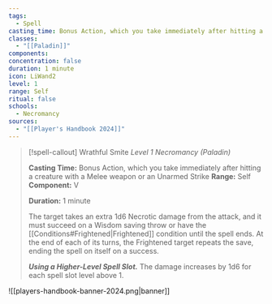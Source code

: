 ```yaml
---
tags:
  - Spell
casting_time: Bonus Action, which you take immediately after hitting a creature with a Melee weapon or an Unarmed Strike
classes:
  - "[[Paladin]]"
components:
concentration: false
duration: 1 minute
icon: LiWand2
level: 1
range: Self
ritual: false
schools:
  - Necromancy
sources: 
  - "[[Player's Handbook 2024]]"
---
```

>[!spell-callout] Wrathful Smite
>_Level 1 Necromancy (Paladin)_
>
>**Casting Time:** Bonus Action, which you take immediately after hitting a creature with a Melee weapon or an Unarmed Strike
>**Range:** Self
>**Component:** V
>
>**Duration:** 1 minute
>
>The target takes an extra 1d6 Necrotic damage from the attack, and it must succeed on a Wisdom saving throw or have the [[Conditions#Frightened\|Frightened]] condition until the spell ends. At the end of each of its turns, the Frightened target repeats the save, ending the spell on itself on a success.
>
>**_Using a Higher-Level Spell Slot._** The damage increases by 1d6 for each spell slot level above 1.


![[players-handbook-banner-2024.png|banner]]